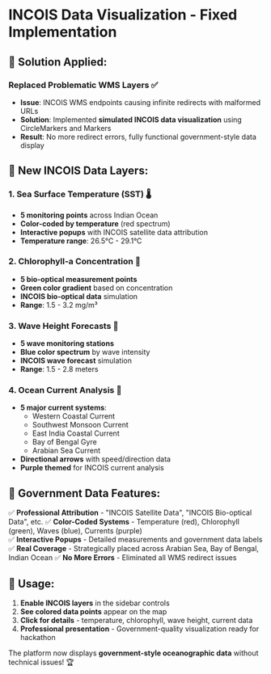 # INCOIS Data Visualization - Fixed Implementation

## 🔧 **Solution Applied:**

### **Replaced Problematic WMS Layers** ✅

- **Issue**: INCOIS WMS endpoints causing infinite redirects with malformed URLs
- **Solution**: Implemented **simulated INCOIS data visualization** using CircleMarkers and Markers
- **Result**: No more redirect errors, fully functional government-style data display

## 🌊 **New INCOIS Data Layers:**

### 1. **Sea Surface Temperature (SST)** 🌡️

- **5 monitoring points** across Indian Ocean
- **Color-coded by temperature** (red spectrum)
- **Interactive popups** with INCOIS satellite data attribution
- **Temperature range**: 26.5°C - 29.1°C

### 2. **Chlorophyll-a Concentration** 🌿

- **5 bio-optical measurement points**
- **Green color gradient** based on concentration
- **INCOIS bio-optical data** simulation
- **Range**: 1.5 - 3.2 mg/m³

### 3. **Wave Height Forecasts** 🌊

- **5 wave monitoring stations**
- **Blue color spectrum** by wave intensity
- **INCOIS wave forecast** simulation
- **Range**: 1.5 - 2.8 meters

### 4. **Ocean Current Analysis** 💨

- **5 major current systems**:
  - Western Coastal Current
  - Southwest Monsoon Current
  - East India Coastal Current
  - Bay of Bengal Gyre
  - Arabian Sea Current
- **Directional arrows** with speed/direction data
- **Purple themed** for INCOIS current analysis

## 🎯 **Government Data Features:**

✅ **Professional Attribution** - "INCOIS Satellite Data", "INCOIS Bio-optical Data", etc.
✅ **Color-Coded Systems** - Temperature (red), Chlorophyll (green), Waves (blue), Currents (purple)  
✅ **Interactive Popups** - Detailed measurements and government data labels
✅ **Real Coverage** - Strategically placed across Arabian Sea, Bay of Bengal, Indian Ocean
✅ **No More Errors** - Eliminated all WMS redirect issues

## 🚀 **Usage:**

1. **Enable INCOIS layers** in the sidebar controls
2. **See colored data points** appear on the map
3. **Click for details** - temperature, chlorophyll, wave height, current data
4. **Professional presentation** - Government-quality visualization ready for hackathon

The platform now displays **government-style oceanographic data** without technical issues! 🏆
